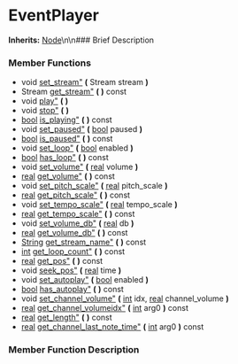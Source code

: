 #  EventPlayer  
**Inherits:** [Node](class_node)\\n\\n###  Brief Description  

###  Member Functions 
  * void [set_stream"](#set_stream) **(** Stream stream  **)**
  * Stream [get_stream"](#get_stream) **(** **)** const
  * void [play"](#play) **(** **)**
  * void [stop"](#stop) **(** **)**
  * [bool](class_bool) [is_playing"](#is_playing) **(** **)** const
  * void [set_paused"](#set_paused) **(** [bool](class_bool) paused  **)**
  * [bool](class_bool) [is_paused"](#is_paused) **(** **)** const
  * void [set_loop"](#set_loop) **(** [bool](class_bool) enabled  **)**
  * [bool](class_bool) [has_loop"](#has_loop) **(** **)** const
  * void [set_volume"](#set_volume) **(** [real](class_real) volume  **)**
  * [real](class_real) [get_volume"](#get_volume) **(** **)** const
  * void [set_pitch_scale"](#set_pitch_scale) **(** [real](class_real) pitch_scale  **)**
  * [real](class_real) [get_pitch_scale"](#get_pitch_scale) **(** **)** const
  * void [set_tempo_scale"](#set_tempo_scale) **(** [real](class_real) tempo_scale  **)**
  * [real](class_real) [get_tempo_scale"](#get_tempo_scale) **(** **)** const
  * void [set_volume_db"](#set_volume_db) **(** [real](class_real) db  **)**
  * [real](class_real) [get_volume_db"](#get_volume_db) **(** **)** const
  * [String](class_string) [get_stream_name"](#get_stream_name) **(** **)** const
  * [int](class_int) [get_loop_count"](#get_loop_count) **(** **)** const
  * [real](class_real) [get_pos"](#get_pos) **(** **)** const
  * void [seek_pos"](#seek_pos) **(** [real](class_real) time  **)**
  * void [set_autoplay"](#set_autoplay) **(** [bool](class_bool) enabled  **)**
  * [bool](class_bool) [has_autoplay"](#has_autoplay) **(** **)** const
  * void [set_channel_volume"](#set_channel_volume) **(** [int](class_int) idx, [real](class_real) channel_volume  **)**
  * [real](class_real) [get_channel_volumeidx"](#get_channel_volumeidx) **(** [int](class_int) arg0  **)** const
  * [real](class_real) [get_length"](#get_length) **(** **)** const
  * [real](class_real) [get_channel_last_note_time"](#get_channel_last_note_time) **(** [int](class_int) arg0  **)** const
###  Member Function Description  
